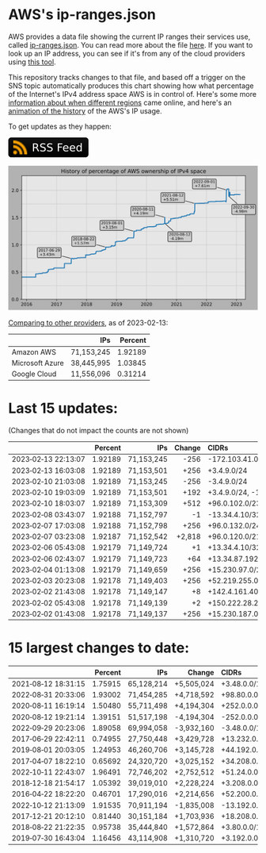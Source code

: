 # AWS's ip-ranges.json

AWS provides a data file showing the current IP ranges their
services use, called [ip-ranges.json](https://ip-ranges.amazonaws.com/ip-ranges.json).
You can read more about the file [here](https://docs.aws.amazon.com/general/latest/gr/aws-ip-ranges.html).
If you want to look up an IP address, you can see if it's from any of the cloud providers using [this tool](https://cloud-ips.s3-us-west-2.amazonaws.com/index.html).

This repository tracks changes to that file, and based off a trigger on the SNS 
topic automatically produces this chart showing how what percentage of the 
Internet's IPv4 address space AWS is in control of.  Here's some 
more [information about when different regions](announces.md) came 
online, and here's an [animation of the history](https://youtu.be/Su25yl7eol8) 
of the AWS's IP usage.

To get updates as they happen:

[![RSS Icon](images/rss_badge.svg)](https://raw.githubusercontent.com/seligman/aws-ip-ranges/master/rss.xml)

![History of AWS](history_count.svg)

[Comparing to other providers](https://github.com/seligman/cloud_sizes), as of 2023-02-13:

| | IPs | Percent |
| --- | ---: | ---: |
| Amazon AWS | 71,153,245 | 1.92189 |
| Microsoft Azure | 38,445,995 | 1.03845 |
| Google Cloud | 11,556,096 | 0.31214 |


# Last 15 updates:

(Changes that do not impact the counts are not shown)

| | Percent | IPs | Change | CIDRs |
| :--- | ---: | ---: | ---: | :--- |
| 2023&#8209;02&#8209;13&nbsp;22:13:07 | 1.92189 | 71,153,245 | -256 | -172.103.41.0/24 |
| 2023&#8209;02&#8209;13&nbsp;16:03:08 | 1.92189 | 71,153,501 | +256 | +3.4.9.0/24 |
| 2023&#8209;02&#8209;10&nbsp;21:03:08 | 1.92189 | 71,153,245 | -256 | -3.4.9.0/24 |
| 2023&#8209;02&#8209;10&nbsp;19:03:09 | 1.92189 | 71,153,501 | +192 | +3.4.9.0/24,&nbsp;-13.34.2.0/26 |
| 2023&#8209;02&#8209;10&nbsp;18:03:07 | 1.92189 | 71,153,309 | +512 | +96.0.102.0/23 |
| 2023&#8209;02&#8209;08&nbsp;03:43:07 | 1.92188 | 71,152,797 | -1 | -13.34.4.10/32 |
| 2023&#8209;02&#8209;07&nbsp;17:03:08 | 1.92188 | 71,152,798 | +256 | +96.0.132.0/24 |
| 2023&#8209;02&#8209;07&nbsp;03:23:08 | 1.92187 | 71,152,542 | +2,818 | +96.0.120.0/21,&nbsp;+96.0.128.0/23,&nbsp;+96.0.130.0/24,&nbsp;... |
| 2023&#8209;02&#8209;06&nbsp;05:43:08 | 1.92179 | 71,149,724 | +1 | +13.34.4.10/32 |
| 2023&#8209;02&#8209;06&nbsp;02:43:07 | 1.92179 | 71,149,723 | +64 | +13.34.87.192/26 |
| 2023&#8209;02&#8209;04&nbsp;01:13:08 | 1.92179 | 71,149,659 | +256 | +15.230.97.0/24 |
| 2023&#8209;02&#8209;03&nbsp;20:23:08 | 1.92178 | 71,149,403 | +256 | +52.219.255.0/24 |
| 2023&#8209;02&#8209;02&nbsp;21:43:08 | 1.92178 | 71,149,147 | +8 | +142.4.161.40/29 |
| 2023&#8209;02&#8209;02&nbsp;05:43:08 | 1.92178 | 71,149,139 | +2 | +150.222.28.22/31 |
| 2023&#8209;02&#8209;02&nbsp;01:43:08 | 1.92178 | 71,149,137 | +256 | +15.230.187.0/24 |


# 15 largest changes to date:

| | Percent | IPs | Change | CIDRs |
| :--- | ---: | ---: | ---: | :--- |
| 2021&#8209;08&#8209;12&nbsp;18:31:15 | 1.75915 | 65,128,214 | +5,505,024 | +3.48.0.0/12,&nbsp;+35.96.0.0/12,&nbsp;+3.152.0.0/13,&nbsp;... |
| 2022&#8209;08&#8209;31&nbsp;20:33:06 | 1.93002 | 71,454,285 | +4,718,592 | +98.80.0.0/12,&nbsp;+184.32.0.0/12,&nbsp;+13.184.0.0/13,&nbsp;... |
| 2020&#8209;08&#8209;11&nbsp;16:19:14 | 1.50480 | 55,711,498 | +4,194,304 | +252.0.0.0/10 |
| 2020&#8209;08&#8209;12&nbsp;19:21:14 | 1.39151 | 51,517,198 | -4,194,304 | -252.0.0.0/10 |
| 2022&#8209;09&#8209;29&nbsp;20:23:06 | 1.89058 | 69,994,058 | -3,932,160 | -3.48.0.0/12,&nbsp;-35.96.0.0/12,&nbsp;-3.240.0.0/13,&nbsp;... |
| 2017&#8209;06&#8209;29&nbsp;22:42:11 | 0.74955 | 27,750,448 | +3,429,728 | +13.232.0.0/13,&nbsp;+34.240.0.0/13,&nbsp;+35.168.0.0/13,&nbsp;... |
| 2019&#8209;08&#8209;01&nbsp;20:03:05 | 1.24953 | 46,260,706 | +3,145,728 | +44.192.0.0/10,&nbsp;-3.192.0.0/12 |
| 2017&#8209;04&#8209;07&nbsp;18:22:10 | 0.65692 | 24,320,720 | +3,025,152 | +34.208.0.0/12,&nbsp;+34.224.0.0/12,&nbsp;+13.58.0.0/15,&nbsp;... |
| 2022&#8209;10&#8209;11&nbsp;22:43:07 | 1.96491 | 72,746,202 | +2,752,512 | +51.24.0.0/13,&nbsp;+57.104.0.0/13,&nbsp;+51.20.0.0/14,&nbsp;... |
| 2018&#8209;12&#8209;18&nbsp;21:54:17 | 1.05392 | 39,019,010 | +2,228,224 | +3.208.0.0/12,&nbsp;+3.224.0.0/12,&nbsp;+13.48.0.0/15 |
| 2016&#8209;04&#8209;22&nbsp;18:22:20 | 0.46701 | 17,290,016 | +2,214,656 | +52.200.0.0/13,&nbsp;+52.208.0.0/13,&nbsp;+52.36.0.0/14,&nbsp;... |
| 2022&#8209;10&#8209;12&nbsp;21:13:09 | 1.91535 | 70,911,194 | -1,835,008 | -13.192.0.0/13,&nbsp;-16.28.0.0/14,&nbsp;-40.172.0.0/14,&nbsp;... |
| 2017&#8209;12&#8209;21&nbsp;20:12:10 | 0.81440 | 30,151,184 | +1,703,936 | +18.208.0.0/13,&nbsp;+18.204.0.0/14,&nbsp;+18.224.0.0/14,&nbsp;... |
| 2018&#8209;08&#8209;22&nbsp;21:22:35 | 0.95738 | 35,444,840 | +1,572,864 | +3.80.0.0/12,&nbsp;+3.16.0.0/14,&nbsp;+3.40.0.0/14 |
| 2019&#8209;07&#8209;30&nbsp;16:43:04 | 1.16456 | 43,114,908 | +1,310,720 | +3.192.0.0/12,&nbsp;+15.222.0.0/15,&nbsp;+15.236.0.0/15 |
